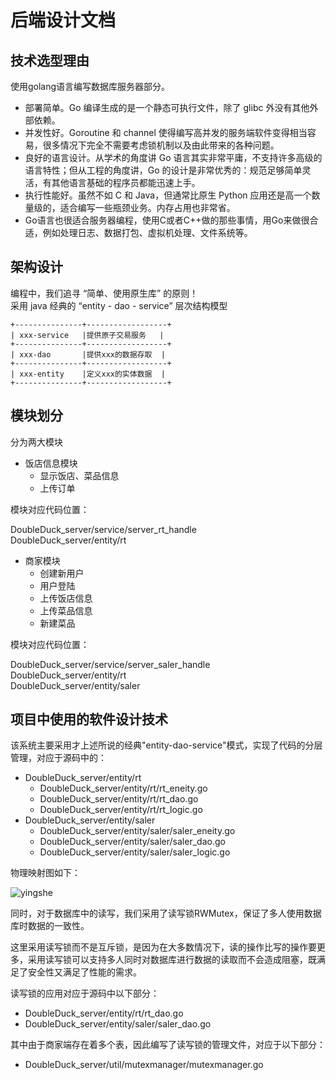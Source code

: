 # 后端设计文档 

## 技术选型理由
  
使用golang语言编写数据库服务器部分。
  
- 部署简单。Go 编译生成的是一个静态可执行文件，除了 glibc 外没有其他外部依赖。  
- 并发性好。Goroutine 和 channel 使得编写高并发的服务端软件变得相当容易，很多情况下完全不需要考虑锁机制以及由此带来的各种问题。  
- 良好的语言设计。从学术的角度讲 Go 语言其实非常平庸，不支持许多高级的语言特性；但从工程的角度讲，Go 的设计是非常优秀的：规范足够简单灵活，有其他语言基础的程序员都能迅速上手。  
- 执行性能好。虽然不如 C 和 Java，但通常比原生 Python 应用还是高一个数量级的，适合编写一些瓶颈业务。内存占用也非常省。  
- Go语言也很适合服务器编程，使用C或者C++做的那些事情，用Go来做很合适，例如处理日志、数据打包、虚拟机处理、文件系统等。

## 架构设计
  
编程中，我们追寻 “简单、使用原生库” 的原则！  
采用 java 经典的 “entity - dao - service” 层次结构模型
  
```
+---------------+------------------+
| xxx-service   |提供原子交易服务   |     
+---------------+------------------+
| xxx-dao       |提供xxx的数据存取  |   
+---------------+------------------+
| xxx-entity    |定义xxx的实体数据  | 
+---------------+------------------+  
```

## 模块划分

分为两大模块
  
- 饭店信息模块 
	- 显示饭店、菜品信息
 	- 上传订单
 	  
模块对应代码位置：

DoubleDuck_server/service/server_rt_handle  
DoubleDuck_server/entity/rt  

- 商家模块 
	- 创建新用户
	- 用户登陆
	- 上传饭店信息
	- 上传菜品信息
	- 新建菜品

模块对应代码位置：
 
DoubleDuck_server/service/server_saler_handle  
DoubleDuck_server/entity/rt  
DoubleDuck_server/entity/saler

## 项目中使用的软件设计技术

该系统主要采用才上述所说的经典"entity-dao-service"模式，实现了代码的分层管理，对应于源码中的：

 - DoubleDuck_server/entity/rt
	 - DoubleDuck_server/entity/rt/rt_eneity.go
	 - DoubleDuck_server/entity/rt/rt_dao.go
	 - DoubleDuck_server/entity/rt/rt_logic.go
 - DoubleDuck_server/entity/saler
	 - DoubleDuck_server/entity/saler/saler_eneity.go
	 - DoubleDuck_server/entity/saler/saler_dao.go
	 - DoubleDuck_server/entity/saler/saler_logic.go

物理映射图如下：

![yingshe](https://raw.githubusercontent.com/gogogoSYSU/documents/master/Requirement%20specification/%E6%98%A0%E5%B0%84.PNG)

同时，对于数据库中的读写，我们采用了读写锁RWMutex，保证了多人使用数据库时数据的一致性。

这里采用读写锁而不是互斥锁，是因为在大多数情况下，读的操作比写的操作要更多，采用读写锁可以支持多人同时对数据库进行数据的读取而不会造成阻塞，既满足了安全性又满足了性能的需求。

读写锁的应用对应于源码中以下部分：

 - DoubleDuck_server/entity/rt/rt_dao.go
 - DoubleDuck_server/entity/saler/saler_dao.go

其中由于商家端存在着多个表，因此编写了读写锁的管理文件，对应于以下部分：

 - DoubleDuck_server/util/mutexmanager/mutexmanager.go
